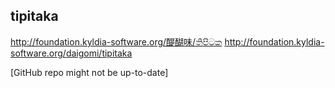 tipitaka
--------

http://foundation.kyldia-software.org/醍醐味/තිපිටක
http://foundation.kyldia-software.org/daigomi/tipitaka


[GitHub repo might not be up-to-date]
